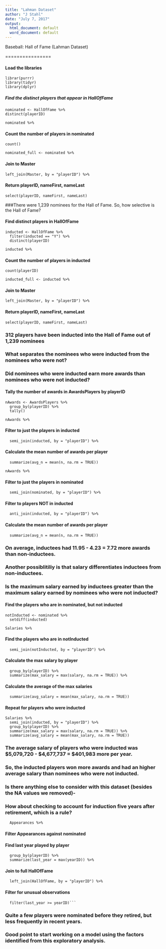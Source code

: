 ```yaml
---
title: "Lahman Dataset"
author: "J Stahl"
date: "July 7, 2017"
output:
  html_document: default
  word_document: default
---
```

Baseball: Hall of Fame
(Lahman Dataset)

================

#### Load the libraries

    librar(purrr)
    library(tidyr)
    library(dplyr)

##### Find the distinct players that appear in HallOfFame
```
nominated <- HallOfFame %>% 
distinct(playerID)

nominated %>%
```
#### Count the number of players in nominated
```
count()

nominated_full <- nominated %>%
```
#### Join to Master
```
left_join(Master, by = "playerID") %>%
```
#### Return playerID, nameFirst, nameLast
```
select(playerID, nameFirst, nameLast)
```
###There were 1,239 nominees for the Hall of Fame. So, how selective is the Hall of Fame?

#### Find distinct players in HallOfFame
```
inducted <- HallOfFame %>% 
  filter(inducted == "Y") %>%
  distinct(playerID)

inducted %>% 
```
#### Count the number of players in inducted
```
count(playerID)

inducted_full <- inducted %>% 
```

#### Join to Master
```
left_join(Master, by = "playerID") %>% 
```

#### Return playerID, nameFirst, nameLast
```
select(playerID, nameFirst, nameLast)
```

### 312 players have been inducted into the Hall of Fame out of 1,239 nominees
### What separates the nominees who were inducted from the nominees who were not?
### Did nominees who were inducted earn more awards than nominees who were not inducted?

#### Tally the number of awards in AwardsPlayers by playerID
```
nAwards <- AwardsPlayers %>% 
  group_by(playerID) %>% 
  tally()

nAwards %>% 
```
#### Filter to just the players in inducted 
```
  semi_join(inducted, by = "playerID") %>% 
```
#### Calculate the mean number of awards per player
```
  summarize(avg_n = mean(n, na.rm = TRUE))

nAwards %>% 
```
#### Filter to just the players in nominated 
```
  semi_join(nominated, by = "playerID") %>%
```

#### Filter to players NOT in inducted 
```
  anti_join(inducted, by = "playerID") %>%
```

#### Calculate the mean number of awards per player
```
  summarize(avg_n = mean(n, na.rm = TRUE))
```

### On average, inductees had 11.95 - 4.23 = 7.72 more awards than non-inductees. 
### Another possiblitiliy is that salary differentiates inductees from non-inductees. 
### Is the maximum salary earned by inductees greater than the maximum salary earned by nominees who were not inducted?

#### Find the players who are in nominated, but not inducted
```
notInducted <- nominated %>% 
  setdiff(inducted)

Salaries %>% 
```
#### Find the players who are in notInducted
```
  semi_join(notInducted, by = "playerID") %>%
```

#### Calculate the max salary by player
```
  group_by(playerID) %>% 
  summarize(max_salary = max(salary, na.rm = TRUE)) %>% 
```

#### Calculate the average of the max salaries
```
  summarize(avg_salary = mean(max_salary, na.rm = TRUE))
```
#### Repeat for players who were inducted
```
Salaries %>% 
  semi_join(inducted, by = "playerID") %>% 
  group_by(playerID) %>% 
  summarize(max_salary = max(salary, na.rm = TRUE)) %>% 
  summarize(avg_salary = mean(max_salary, na.rm = TRUE))
```

### The average salary of players who were inducted was $5,079,720 - $4,677,737 = $401,983 more per year.
### So, the inducted players won more awards and had an higher average salary than nominees who were not inducted.
### Is there anything else to consider with this dataset (besides the NA values we removed)-
### How about checking to account for induction five years after retirement, which is a rule?
```
  Appearances %>% 
```

#### Filter Appearances against nominated
#### Find last year played by player
```
  group_by(playerID) %>% 
  summarize(last_year = max(yearID)) %>% 
```

#### Join to full HallOfFame
```
  left_join(HallOfFame, by = "playerID") %>% 
```

#### Filter for unusual observations
```
  filter(last_year >= yearID)```
```

### Quite a few players were nominated before they retired, but less frequently in recent years.
### Good point to start working on a model using the factors identified from this exploratory analysis.